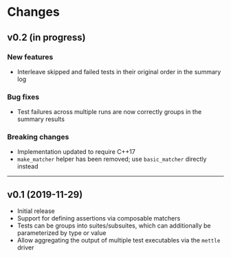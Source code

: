 # Changes

## v0.2 (in progress)

### New features
- Interleave skipped and failed tests in their original order in the summary log

### Bug fixes
- Test failures across multiple runs are now correctly groups in the summary
  results

### Breaking changes
- Implementation updated to require C++17
- `make_matcher` helper has been removed; use `basic_matcher` directly instead

---

## v0.1 (2019-11-29)

- Initial release
- Support for defining assertions via composable matchers
- Tests can be groups into suites/subsuites, which can additionally be
  parameterized by type or value
- Allow aggregating the output of multiple test executables via the `mettle`
  driver
